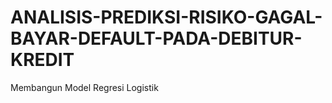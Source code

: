 # ANALISIS-PREDIKSI-RISIKO-GAGAL-BAYAR-DEFAULT-PADA-DEBITUR-KREDIT
Membangun Model Regresi Logistik
